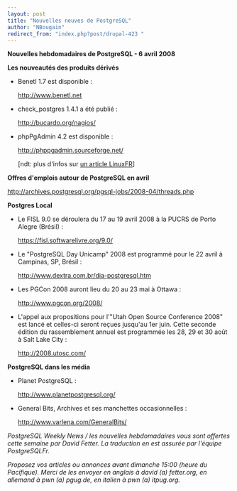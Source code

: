 ```yaml
---
layout: post
title: "Nouvelles neuves de PostgreSQL"
author: "NBougain"
redirect_from: "index.php?post/drupal-423 "
---
```



<p><strong>Nouvelles hebdomadaires de PostgreSQL - 6 avril 2008</strong></p>

<p><strong>Les nouveautés des produits dérivés</strong></p>

<ul>

<li>Benetl 1.7 est disponible&nbsp;:

<a target="_blank" href="http://www.benetl.net">http://www.benetl.net</a></li>

<li>check_postgres 1.4.1 a été publié&nbsp;:

<a target="_blank" href="http://bucardo.org/nagios/">http://bucardo.org/nagios/</a></li>

<li>phpPgAdmin 4.2 est disponible&nbsp;:

<a target="_blank" href="http://phppgadmin.sourceforge.net/">http://phppgadmin.sourceforge.net/</a>

[ndt: plus d'infos sur <a href="http://linuxfr.org/2008/04/09/23949.html">un article LinuxFR</a>]</li>

</ul>

<!--more-->


<!--break-->

<p><strong>Offres d'emplois autour de PostgreSQL en avril</strong></p>

<p><a target="_blank" href="http://archives.postgresql.org/pgsql-jobs/2008-04/threads.php">http://archives.postgresql.org/pgsql-jobs/2008-04/threads.php</a></p>

<p><strong>Postgres Local</strong></p>

<ul>

<li>Le FISL 9.0 se déroulera du 17 au 19 avril 2008 à la PUCRS de Porto Alegre (Brésil)&nbsp;:

<a target="_blank" href="https://fisl.softwarelivre.org/9.0/">https://fisl.softwarelivre.org/9.0/</a></li>

<li>Le "PostgreSQL Day Unicamp" 2008 est programmé pour le 22 avril à Campinas, SP, Brésil&nbsp;:

<a target="_blank" href="http://www.dextra.com.br/dia-postgresql.htm">http://www.dextra.com.br/dia-postgresql.htm</a></li>

<li>Les PGCon 2008 auront lieu du 20 au 23 mai à Ottawa&nbsp;:

<a target="_blank" href="http://www.pgcon.org/2008/">http://www.pgcon.org/2008/</a></li>

<li>L'appel aux propositions pour l'"Utah Open Source Conference 2008" est lancé et celles-ci seront reçues jusqu'au 1er juin. Cette seconde édition du rassemblement annuel est programmée les 28, 29 et 30 août à Salt Lake City&nbsp;:

<a target="_blank" href="http://2008.utosc.com/">http://2008.utosc.com/</a></li>

</ul>

<p><strong>PostgreSQL dans les média</strong></p>

<ul>

<li>Planet PostgreSQL&nbsp;:

<a target="_blank" href="http://www.planetpostgresql.org/">http://www.planetpostgresql.org/</a></li>

<li>General Bits, Archives et ses manchettes occasionnelles&nbsp;:

<a target="_blank" href="http://www.varlena.com/GeneralBits/">http://www.varlena.com/GeneralBits/</a></li>

</ul>

<p><em>PostgreSQL Weekly News / les nouvelles hebdomadaires vous sont offertes cette semaine par David Fetter. La traduction en est assurée par l'équipe PostgreSQLFr.</em></p>

<p><em>Proposez vos articles ou annonces avant dimanche 15:00 (heure du Pacifique). Merci de les envoyer en anglais à david (a) fetter.org, en allemand à pwn (a) pgug.de, en italien à pwn (a) itpug.org.</em></p>